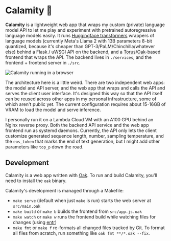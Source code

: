 # Calamity 🌋

**Calamity** is a lightweight web app that wraps my custom (private) language model API to let me play and experiment with pretrained autoregressive language models easily. It runs [Huggingface transformers](https://huggingface.co/docs/transformers/index) wrappers of language models (currently Meta's Llama 2 with 13B parameters 8-bit quantized, because it's cheaper than GPT-3/PaLM/Chinchilla/whatever else) behind a Flask / uWSGI API on the backend, and a [Torus](https://github.com/thesephist/torus)/[Oak](https://oaklang.org)-based frontend that wraps the API. The backend lives in `./services`, and the frontend + frontend server in `./src`.

![Calamity running in a browser](assets/screenshot.png)

The architecture here is a little weird. There are two independent web apps: the model and API server, and the web app that wraps and calls the API and serves the client user interface. It's designed this way so that the API itself can be reused across other apps in my personal infrastructure, some of which aren't public yet. The current configuration requires about 15-16GB of VRAM to load the model and serve inference.

I personally run it on a Lambda Cloud VM with an A100 GPU behind an Nginx reverse proxy. Both the backend API service and the web app frontend run as systemd daemons. Currently, the API only lets the client customize generated sequence length, number, sampling temperature, and the `eos_token` that marks the end of text generation, but I might add other parameters like `top_p` down the road.

## Development

Calamity is a web app written with [Oak](https://oaklang.org). To run and build Calamity, you'll need to install the `oak` binary.

Calamity's development is managed through a Makefile:

- `make serve` (default when just `make` is run) starts the web server at `src/main.oak`
- `make build` or `make b` builds the frontend from `src/app.js.oak`
- `make watch` or `make w` runs the frontend build while watching files for changes (using [entr](http://eradman.com/entrproject/))
- `make fmt` or `make f` re-formats all changed files tracked by Git. To format all files from scratch, run something like `oak fmt **/*.oak --fix`.
